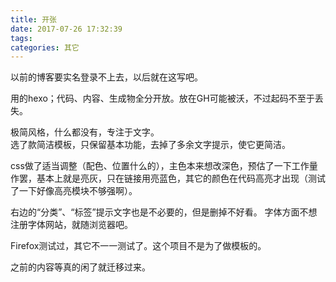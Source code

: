 ```yaml
---
title: 开张
date: 2017-07-26 17:32:39
tags:
categories: 其它
---
```

以前的博客要实名登录不上去，以后就在这写吧。<!-- more -->  

用的hexo；代码、内容、生成物全分开放。放在GH可能被沃，不过起码不至于丢失。  

极简风格，什么都没有，专注于文字。  
选了款简洁模板，只保留基本功能，去掉了多余文字提示，使它更简洁。

css做了适当调整（配色、位置什么的），主色本来想改深色，预估了一下工作量作罢，基本上就是亮灰，只在链接用亮蓝色，其它的颜色在代码高亮才出现（测试了一下好像高亮模块不够强啊）。

右边的“分类”、“标签”提示文字也是不必要的，但是删掉不好看。
字体方面不想注册字体网站，就随浏览器吧。   

Firefox测试过，其它不一一测试了。这个项目不是为了做模板的。  

之前的内容等真的闲了就迁移过来。  


